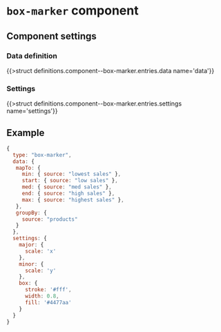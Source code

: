 # `box-marker` component

## Component settings

### Data definition

{{>struct definitions.component--box-marker.entries.data name='data'}}

### Settings

{{>struct definitions.component--box-marker.entries.settings name='settings'}}

## Example

```js
{
  type: "box-marker",
  data: {
   mapTo: {
     min: { source: "lowest sales" },
     start: { source: "low sales" },
     med: { source: "med sales" },
     end: { source: "high sales" },
     max: { source: "highest sales" },
   },
   groupBy: {
     source: "products"
   }
  },
  settings: {
    major: {
      scale: 'x'
    },
    minor: {
      scale: 'y'
    },
    box: {
      stroke: '#fff',
      width: 0.8,
      fill: '#4477aa'
    }
  }
}
```
